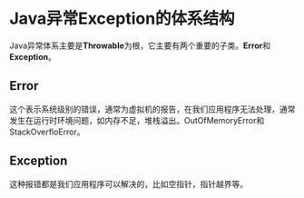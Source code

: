 # Java异常Exception的体系结构

Java异常体系主要是**Throwable**为根，它主要有两个重要的子类。**Error**和**Exception**。

## Error

这个表示系统级别的错误，通常为虚拟机的报告，在我们应用程序无法处理，通常发生在运行时环境问题，如内存不足，堆栈溢出。OutOfMemoryError和StackOverfloError。

## Exception

这种报错都是我们应用程序可以解决的，比如空指针，指针越界等。